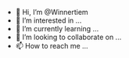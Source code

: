 - 👋 Hi, I’m @Winnertiem
- 👀 I’m interested in ...
- 🌱 I’m currently learning ...
- 💞️ I’m looking to collaborate on ...
- 📫 How to reach me ...

<!---
Winnertiem/Winnertiem is a ✨ special ✨ repository because its `README.md` (this file) appears on your GitHub profile.
You can click the Preview link to take a look at your changes.
--->
